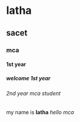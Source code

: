 # latha
## sacet 
### mca
#### 1st year
##### welcome 1st year
###### 2nd year mca student

my name is **latha**
_hello mca_
